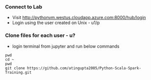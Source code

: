 ### Connect to Lab
 - Visit http://pythonvm.westus.cloudapp.azure.com:8000/hub/login
 - Login using the user created on Unix - u1/p

 ### Clone files for each user - u?
 - login terminal from jupyter and run below commands
```
pwd
cd ~
pwd
git clone https://github.com/atingupta2005/Python-Scala-Spark-Training.git
```

